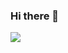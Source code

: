 ### Hi there 👋

<a href="https://github.com/Girobokku">
  <img src=https://github-readme-stats.vercel.app/api?username=Girobokku&show_icons=true&theme=radical />
</a>
